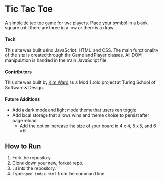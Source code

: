 # Tic Tac Toe
A simple tic tac toe game for two players. Place your symbol in a blank square until there are three in a row or there is a draw.

#### Tech

This site was built using JavaScript, HTML, and CSS. The main functionality of the site is created through the Game and Player classes. All DOM manipulation is handled in the main JavaScript file.

#### Contributors
This site was built by [Kim Ward](https://github.com/kmewrd) as a Mod 1 solo project at Turing School of Software & Design.

#### Future Additions

  - Add a dark mode and light mode theme that users can toggle
  - Add local storage that allows wins and theme choice to persist after page reload
	- Add the option increase the size of your board to 4 x 4, 5 x 5, and 6 x 6

## How to Run
1. Fork the repository.
2. Clone down your new, forked repo.
3. `cd` into the repository.
4. Type `open index.html` from the command line.

